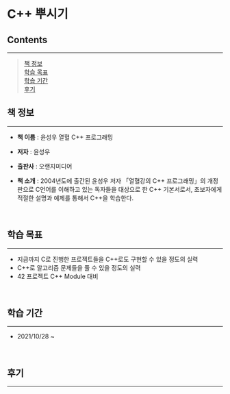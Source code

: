 # **C++ 뿌시기**


## **Contents**
---
> [책 정보](#책-정보)  
> [학습 목표](#학습-목표)  
> [학습 기간](#학습-기간)  
> [후기](#후기)
&nbsp;

## **책 정보**
---
* **책 이름** : 윤성우 열혈 C++ 프로그래밍

* **저자** : 윤성우

* **출판사** : 오랜지미디어

* **책 소개** : 2004년도에 출간된 윤성우 저자 「열혈강의 C++ 프로그래밍」의 개정판으로 C언어를 이해하고 있는 독자들을 대상으로 한 C++ 기본서로서, 초보자에게 적절한 설명과 예제를 통해서 C++을 학습한다.

&nbsp;

## **학습 목표**
---
* 지금까지 C로 진행한 프로젝트들을 C++로도 구현할 수 있을 정도의 실력
* C++로 알고리즘 문제들을 풀 수 있을 정도의 실력
* 42 프로젝트 C++ Module 대비

&nbsp;

## **학습 기간**
---
* 2021/10/28 ~

&nbsp;

## **후기**
---
